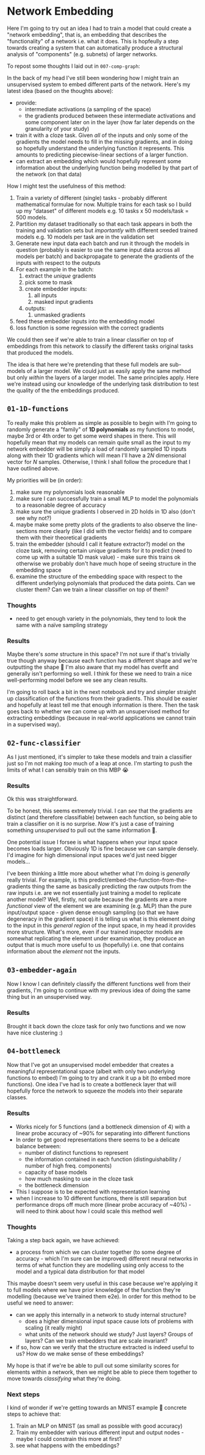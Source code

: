 # Network Embedding

Here I'm going to try out an idea I had to train a model that could create a "network embedding", that is, an embedding that describes the "functionality" of a network i.e. what it does. This is hopfeully a step towards creating a system that can automatically produce a structural analysis of "components" (e.g. subnets) of larger networks.

To repost some thoughts I laid out in `007-comp-graph`:

In the back of my head I've still been wondering how I might train an unsupervised system to embed different parts of the network. Here's my latest idea (based on the thoughts above):

- provide:
  - intermediate activations (a sampling of the space)
  - the gradients produced between these intermediate activations and some component later on in the layer (how far later depends on the granularity of your study)
- train it with a cloze task. Given _all_ of the inputs and only some of the gradients the model needs to fill in the missing gradients, and in doing so hopefully understand the underlying function it represents. This amounts to predicting piecewise-linear sections of a larger function.
- can extract an embedding which would hopefully represent some information about the underlying function being modelled by that part of the network (on that data)

How I might test the usefulness of this method:

1. Train a variety of different (single) tasks - probably different mathematical formulae for now. Multiple trains for each task so I build up my "dataset" of different models e.g. 10 tasks x 50 models/task = 500 models.
2. Partition my dataset traditionally so that each task appears in both the training and validation sets but _importantly_ with different seeded trained models e.g. 10 models per task are in the validation set
3. Generate new input data each batch and run it through the models in question (probably is easier to use the same input data across all models per batch) and backpropagate to generate the gradients of the inputs with respect to the outputs
4. For each example in the batch:
   1. extract the _unique_ gradients
   2. pick some to mask
   3. create embedder inputs:
      1. all inputs
      2. masked input gradients
   4. outputs:
      1. unmasked gradients
5. feed these embedder inputs into the embedding model
6. loss function is some regression with the correct gradients

We could then see if we're able to train a linear classifier on top of embeddings from this network to classify the different tasks original tasks that produced the models.

The idea is that here we're pretending that these full models are sub-models of a larger model. We could just as easily apply the same method but only _within_ the layers of a larger model. The same principles apply. Here we're instead using our knowledge of the underlying task distribution to test the quality of the the embeddings produced.

## `01-1D-functions`

To really make this problem as simple as possible to begin with I'm going to randomly generate a "family" of **1D polynomials** as my functions to model, maybe 3rd or 4th order to get some weird shapes in there. This will hopefully mean that my models can remain quite small as the input to my network embedder will be simply a load of randomly sampled 1D inputs along with their 1D gradients which will mean I'll have a $2N$ dimensional vector for $N$ samples. Otherwise, I think I shall follow the procedure that I have outlined above.

My priorities will be (in order):

1. make sure my polynomials look reasonable
2. make sure I can successfully train a small MLP to model the polynomials to a reasonable degree of accuracy
3. make sure the unique gradients I observed in 2D holds in 1D also (don't see why not?)
4. maybe make some pretty plots of the gradients to also observe the line-sections more clearly (like I did with the vector fields) and to compare them with their theoretical gradients
5. train the embedder (should I call it feature extractor?) model on the cloze task, removing certain unique gradients for it to predict (need to come up with a suitable 1D mask value) - make sure this trains ok otherwise we probably don't have much hope of seeing structure in the embedding space
6. examine the structure of the embedding space with respect to the different underlying polynomials that produced the data points. Can we cluster them? Can we train a linear classifier on top of them?

### Thoughts

- need to get enough variety in the polynomials, they tend to look the same with a naïve sampling strategy

### Results

Maybe there's _some_ structure in this space? I'm not sure if that's trivially true though anyway because each function has a different shape and we're outputting the shape 🤷 I'm also aware that my model has overfit and generally isn't performing so well. I think for these we need to train a nice well-performing model before we see any clean results.

I'm going to roll back a bit in the next notebook and try and simpler straight up classification of the functions from their gradients. This should be easier and hopefully at least tell me that enough information is there. Then the task goes back to whether we can come up with an unsupervised method for extracting embeddings (because in real-world applications we cannot train in a supervised way).

## `02-func-classifier`

As I just mentioned, it's simpler to take these models and train a classifier just so I'm not making _too_ much of a leap at once. I'm starting to push the limits of what I can sensibly train on this MBP 😭

### Results

Ok this was straightforward.

To be honest, this seems extremely trivial. I can _see_ that the gradients are distinct (and therefore classifiable) between each function, so being able to train a classifier on it is no surprise. _Now_ it's just a case of training something _unsupervised_ to pull out the same information 🤔.

One potential issue I forsee is what happens when your input space becomes loads larger. Obviously 1D is fine because we can sample densely. I'd imagine for high dimensional input spaces we'd just need bigger models...

I've been thinking a little more about whether what I'm doing is _generally_ really trivial. For example, is this predict/embed-the-function-from-the-gradients thing the same as basically predicting the raw outputs from the raw inputs i.e. are we not essentially just training a model to replicate another model? Well, firstly, not quite because the gradients are a more _functional_ view of the element we are examining (e.g. MLP) than the pure input/output space - given dense enough sampling (so that we have degeneracy in the gradient space) it is telling us what is this element _doing_ to the input in this _general region_ of the input space, in my head it provides more structure. What's more, even if our trained inspector models are somewhat replicating the element under examination, they produce an output that is much more useful to us (hopefully) i.e. one that contains information about the _element_ not the inputs.

## `03-embedder-again`

Now I know I can definitely classify the different functions well from their gradients, I'm going to continue with my previous idea of doing the same thing but in an unsupervised way.

### Results

Brought it back down the cloze task for only two functions and we now have nice clustering :)

## `04-bottleneck`

Now that I've got an unsupervised model embedder that creates a meaningful representational space (albeit with only two underlying functions to embed) I'm going to try and crank it up a bit (to embed more functions). One idea I've had is to create a bottleneck layer that will hopefully force the network to squeeze the models into their separate classes.

### Results

- Works nicely for 5 functions (and a bottleneck dimension of 4) with a linear probe accuracy of ~90% for separating into different functions
- In order to get good representations there seems to be a delicate balance between:
  - number of distinct functions to represent
  - the information contained in each function (distinguishability / number of high freq. components)
  - capacity of base models
  - how much masking to use in the cloze task
  - the bottleneck dimension
- This I suppose is to be expected with representation learning
- when I increase to 10 different functions, there is still separation but performance drops off much more (linear probe accuracy of ~40%) - will need to think about how I could scale this method well

### Thoughts

Taking a step back again, we have achieved:

- a process from which we can cluster together (to some degree of accuracy - which I'm sure can be improved) different neural networks in terms of what function they are modelling using only access to the model and a typical data distribution for that model

This maybe doesn't seem very useful in this case because we're applying it to full models where we have prior knowledge of the function they're modelling (because we've trained them e2e). In order for this method to be useful we need to answer:

- can we apply this internally in a network to study internal structure?
  - does a higher dimensional input space cause lots of problems with scaling (it really might)
  - what units of the network should we study? Just layers? Groups of layers? Can we train embedders that are scale invariant?
- if so, how can we verify that the structure extracted is indeed useful to us? How do we make sense of these embeddings?

My hope is that if we're be able to pull out some similarity scores for elements within a network, then we might be able to piece them together to move towards _classifying_ what they're doing.

### Next steps

I kind of wonder if we're getting towards an MNIST example 🤔 concrete steps to achieve that:

1. Train an MLP on MNIST (as small as possible with good accuracy)
2. Train my embedder with various different input and output nodes - maybe I could constrain this more at first?
3. see what happens with the embeddings?
